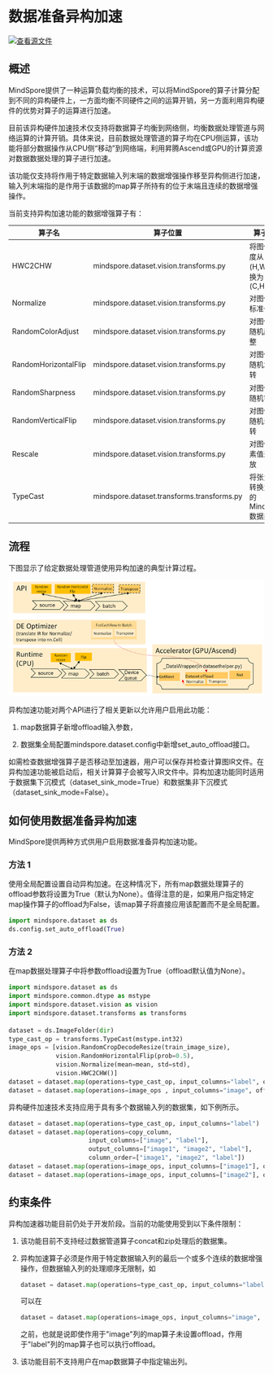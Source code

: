 # 数据准备异构加速

[![查看源文件](https://mindspore-website.obs.cn-north-4.myhuaweicloud.com/website-images/r1.10/resource/_static/logo_source.png)](https://gitee.com/mindspore/docs/blob/r1.10/tutorials/experts/source_zh_cn/dataset/dataset_offload.md)

## 概述

MindSpore提供了一种运算负载均衡的技术，可以将MindSpore的算子计算分配到不同的异构硬件上，一方面均衡不同硬件之间的运算开销，另一方面利用异构硬件的优势对算子的运算进行加速。

目前该异构硬件加速技术仅支持将数据算子均衡到网络侧，均衡数据处理管道与网络运算的计算开销。具体来说，目前数据处理管道的算子均在CPU侧运算，该功能将部分数据操作从CPU侧“移动”到网络端，利用昇腾Ascend或GPU的计算资源对数据数据处理的算子进行加速。

该功能仅支持将作用于特定数据输入列末端的数据增强操作移至异构侧进行加速，输入列末端指的是作用于该数据的map算子所持有的位于末端且连续的数据增强操作。

当前支持异构加速功能的数据增强算子有：

| 算子名               | 算子位置                                    | 算子功能                                |
| -------------------- | ------------------------------------------ | --------------------------------------- |
| HWC2CHW              | mindspore.dataset.vision.transforms.py     | 将图像的维度从(H,W,C) 转换为 (C,H,W)    |
| Normalize            | mindspore.dataset.vision.transforms.py     | 对图像进行标准化                        |
| RandomColorAdjust    | mindspore.dataset.vision.transforms.py     | 对图像进行随机颜色调整                  |
| RandomHorizontalFlip | mindspore.dataset.vision.transforms.py     | 对图像进行随机水平翻转                  |
| RandomSharpness      | mindspore.dataset.vision.transforms.py     | 对图像进行随机锐化                      |
| RandomVerticalFlip   | mindspore.dataset.vision.transforms.py     | 对图像进行随机垂直翻转                  |
| Rescale              | mindspore.dataset.vision.transforms.py     | 对图像的像素值进行缩放                  |
| TypeCast             | mindspore.dataset.transforms.transforms.py | 将张量强制转换为给定的MindSpore数据类型 |

## 流程

下图显示了给定数据处理管道使用异构加速的典型计算过程。

![offload](./images/offload_process.PNG)

异构加速功能对两个API进行了相关更新以允许用户启用此功能：

1. map数据算子新增offload输入参数，

2. 数据集全局配置mindspore.dataset.config中新增set_auto_offload接口。

如需检查数据增强算子是否移动至加速器，用户可以保存并检查计算图IR文件。在异构加速功能被启动后，相关计算算子会被写入IR文件中。异构加速功能同时适用于数据集下沉模式（dataset_sink_mode=True）和数据集非下沉模式（dataset_sink_mode=False）。

## 如何使用数据准备异构加速

MindSpore提供两种方式供用户启用数据准备异构加速功能。

### 方法 1

使用全局配置设置自动异构加速。在这种情况下，所有map数据处理算子的offload参数将设置为True（默认为None）。值得注意的是，如果用户指定特定map操作算子的offload为False，该map算子将直接应用该配置而不是全局配置。

```python
import mindspore.dataset as ds
ds.config.set_auto_offload(True)
```

### 方法 2

在map数据处理算子中将参数offload设置为True（offload默认值为None）。

```python
import mindspore.dataset as ds
import mindspore.common.dtype as mstype
import mindspore.dataset.vision as vision
import mindspore.dataset.transforms as transforms

dataset = ds.ImageFolder(dir)
type_cast_op = transforms.TypeCast(mstype.int32)
image_ops = [vision.RandomCropDecodeResize(train_image_size),
             vision.RandomHorizontalFlip(prob=0.5),
             vision.Normalize(mean=mean, std=std),
             vision.HWC2CHW()]
dataset = dataset.map(operations=type_cast_op, input_columns="label", offload=True)
dataset = dataset.map(operations=image_ops , input_columns="image", offload=True)
```

异构硬件加速技术支持应用于具有多个数据输入列的数据集，如下例所示。

```python
dataset = dataset.map(operations=type_cast_op, input_columns="label")
dataset = dataset.map(operations=copy_column,
                      input_columns=["image", "label"],
                      output_columns=["image1", "image2", "label"],
                      column_order=["image1", "image2", "label"])
dataset = dataset.map(operations=image_ops, input_columns=["image1"], offload=True)
dataset = dataset.map(operations=image_ops, input_columns=["image2"], offload=True)
```

## 约束条件

异构加速器功能目前仍处于开发阶段。当前的功能使用受到以下条件限制：

1. 该功能目前不支持经过数据管道算子concat和zip处理后的数据集。

2. 异构加速算子必须是作用于特定数据输入列的最后一个或多个连续的数据增强操作，但数据输入列的处理顺序无限制，如

    ```python
    dataset = dataset.map(operations=type_cast_op, input_columns="label", offload=True)
    ```

    可以在

    ```python
    dataset = dataset.map(operations=image_ops, input_columns="image", offload=False)
    ```

    之前，也就是说即使作用于"image"列的map算子未设置offload，作用于"label"列的map算子也可以执行offload。

3. 该功能目前不支持用户在map数据算子中指定输出列。
